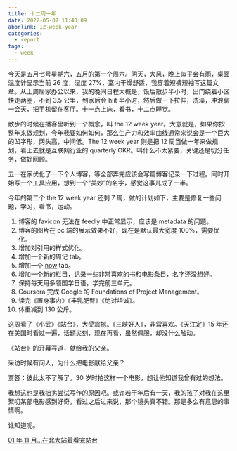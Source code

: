 ```yaml
---
title: 十二周一年
date: 2022-05-07 11:40:09
abbrlink: 12-week-year
categories:
  - report
tags:
  - week
---
```


今天是五月七号星期六，五月的第一个周六。阴天，大风，晚上似乎会有雨，桌面温度计显示当前 26 度，湿度 27%，室内干燥舒适，我穿着短裤短袖写这篇文章。从上周居家办公以来，我的晚间日程大概是，饭后散步半小时，出门绕着小区快走两圈，不到 3.5 公里，到家后会 hiit 半小时，然后做一下拉伸，洗澡，冲浪聊一会天，把手机留在客厅。十一点上床，看书，十二点睡觉。

散步的时候在播客里听到一个概念，叫 the 12 week year。大意就是，如果你按整年来做规划，今年我要如何如何，那么生产力和效率曲线通常来说会是一个巨大的凹字形，两头高，中间低。The 12 week year 则是把 12 周当做一年来做规划，看上去就是互联网行业的 quarterly OKR。叫什么不太紧要，关键还是切分任务，做好回顾。

五一在家优化了一下个人博客，等全部弄完应该会写篇博客记录一下过程。同时开始写一个工具应用，想到一个“美妙”的名字，感觉这事儿成了一半。

今年的第二个 the 12 week year 还剩 7 周，做的计划如下，主要是修复一些问题，学习，看书，运动。

1. 博客的 favicon 无法在 feedly 中正常显示，应该是 metadata 的问题。
2. 博客的图片在 pc 端的展示效果不好，现在是默认最大宽度 100%，需要优化。
3. 增加对引用的样式优化。
4. 增加一个新的周记 tab。
5. 增加一个 [now](https://nownownow.com/) tab。
6. 增加一个新的栏目，记录一些非常喜欢的书和电影条目，名字还没想好。
7. 保持每天用多领国学日语，学完前三单元。
8. Coursera 完成 Google 的 Foundations of Project Management。
9. 读完《置身事内》《丰乳肥臀》《绝对坦诚》。
10. 体重减到 130 公斤。

这周看了《小武》《站台》，大受震撼。《三峡好人》，非常喜欢。《天注定》15 年还在美国时看过一遍，话题尖刻，现在再看，虽然佩服，却没什么触动。

《站台》的开幕写道，献给我的父亲。

采访时候有问人，为什么把电影献给父亲？

贾答：彼此太不了解了。30 岁时拍这样一个电影，想让他知道我曾有过的想法。

我想这也是我拙劣尝试写作的原因吧。或许若干年后有一天，我的孩子对我在这里絮叨某部电影感到好奇，看过之后过来说，那个镜头真不错。那是多么有意思的事情啊。

谁知道呢。

[01 年 11 月...在北大站着看完站台](https://movie.douban.com/review/1103542/)
